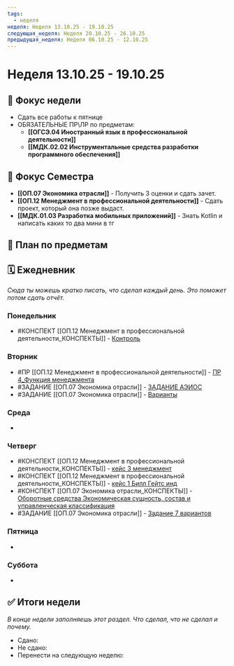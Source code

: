 ```yaml
---
tags:
  - неделя
неделя: Неделя 13.10.25 - 19.10.25
следующая_неделя: Неделя 20.10.25 - 26.10.25
предыдущая_неделя: Неделя 06.10.25 - 12.10.25
---
```

# Неделя 13.10.25 - 19.10.25

## 🎯 Фокус недели
- Сдать все работы к пятнице
- ОБЯЗАТЕЛЬНЫЕ ПР\ЛР по предметам:
	- **[[ОГСЭ.04 Иностранный язык в профессиональной деятельности]]**
	- **[[МДК.02.02 Инструментальные средства разработки программного обеспечения]]**


## 🎯 Фокус Семестра
- **[[ОП.07 Экономика отрасли]]** - Получить 3 оценки и сдать зачет.
- **[[ОП.12 Менеджмент в профессиональной деятельности]]** - Сдать проект, который она позже выдаст.
- **[[МДК.01.03 Разработка мобильных приложений]]** - Знать Kotlin и написать каких то два мини в тг
## 📝 План по предметам


## 🗓 Ежедневник
*Сюда ты можешь кратко писать, что сделал каждый день. Это поможет потом сдать отчёт.*

### Понедельник
-  #КОНСПЕКТ [[ОП.12 Менеджмент в профессиональной деятельности_КОНСПЕКТЫ]] - [Контроль](https://storage14.eljur.ru/storage/1a835884198ea148cadac0b80c9ad0a9?filename=%D0%9A%D0%BE%D0%BD%D1%82%D1%80%D0%BE%D0%BB%D1%8C.pdf&domain=kmpo)
### Вторник
-  #ПР [[ОП.12 Менеджмент в профессиональной деятельности]] - [ПР 4_Функция менеджмента](https://storage14.eljur.ru/storage/efdea1f9e5e75ad0bef86dd612031731?filename=%D0%9F%D0%A0+4_%D0%A4%D1%83%D0%BD%D0%BA%D1%86%D0%B8%D1%8F+%D0%BC%D0%B5%D0%BD%D0%B5%D0%B4%D0%B6%D0%BC%D0%B5%D0%BD%D1%82%D0%B0.docx&domain=kmpo)
-  #ЗАДАНИЕ [[ОП.07 Экономика отрасли]] - [ЗАДАНИЕ АЭИОС](https://storage14.eljur.ru/storage/da1a1b5a764a5b7901c1354688eade5e?filename=%D0%97%D0%90%D0%94%D0%90%D0%9D%D0%98%D0%95+%D0%90%D0%AD%D0%98%D0%9E%D0%A1.docx&domain=kmpo)
-  #ЗАДАНИЕ [[ОП.07 Экономика отрасли]] - [Варианты](https://storage14.eljur.ru/storage/76ab7b8f6f67b97a4690f31e2ea0afc0?filename=%D0%92%D0%B0%D1%80%D0%B8%D0%B0%D0%BD%D1%82%D1%8B.xlsx&domain=kmpo)
### Среда
- 
### Четверг
-  #КОНСПЕКТ [[ОП.12 Менеджмент в профессиональной деятельности_КОНСПЕКТЫ]] - [кейс 3 менеджмент](https://storage14.eljur.ru/storage/535601122e09b7bc5f7dec8cac321476?filename=%D0%BA%D0%B5%D0%B9%D1%81+3+%D0%BC%D0%B5%D0%BD%D0%B5%D0%B4%D0%B6%D0%BC%D0%B5%D0%BD%D1%82.docx&domain=kmpo)
-  #КОНСПЕКТ [[ОП.12 Менеджмент в профессиональной деятельности_КОНСПЕКТЫ]] - [кейс 1 Билл Гейтс инд ](https://storage14.eljur.ru/storage/cb41b3eb2b00e510b7acaac35154e12b?filename=%D0%BA%D0%B5%D0%B9%D1%81+1+%D0%91%D0%B8%D0%BB%D0%BB+%D0%93%D0%B5%D0%B9%D1%82%D1%81%C2%A0%D0%B8%D0%BD%D0%B4+.docx&domain=kmpo)
- #КОНСПЕКТ [[ОП.07 Экономика отрасли_КОНСПЕКТЫ]] - [Оборотные средства Экономическая сущность, состав и управленческая классификация](https://storage14.eljur.ru/storage/9b9ce0ad0a18fa9887a99de76c65119a?filename=%D0%9E%D0%B1%D0%BE%D1%80%D0%BE%D1%82%D0%BD%D1%8B%D0%B5+%D1%81%D1%80%D0%B5%D0%B4%D1%81%D1%82%D0%B2%D0%B0+%D0%AD%D0%BA%D0%BE%D0%BD%D0%BE%D0%BC%D0%B8%D1%87%D0%B5%D1%81%D0%BA%D0%B0%D1%8F+%D1%81%D1%83%D1%89%D0%BD%D0%BE%D1%81%D1%82%D1%8C%2C+%D1%81%D0%BE%D1%81%D1%82%D0%B0%D0%B2+%D0%B8+%D1%83%D0%BF%D1%80%D0%B0%D0%B2%D0%BB%D0%B5%D0%BD%D1%87%D0%B5%D1%81%D0%BA%D0%B0%D1%8F+%D0%BA%D0%BB%D0%B0%D1%81%D1%81%D0%B8%D1%84%D0%B8%D0%BA%D0%B0%D1%86%D0%B8%D1%8F.docx&domain=kmpo)
-  #ЗАДАНИЕ [[ОП.07 Экономика отрасли]] - [Задание 7 вариантов](https://storage14.eljur.ru/storage/be64736987e7ec09ac3d1218adb9f3fe?filename=%D0%97%D0%B0%D0%B4%D0%B0%D0%BD%D0%B8%D0%B5+7+%D0%B2%D0%B0%D1%80%D0%B8%D0%B0%D0%BD%D1%82%D0%BE%D0%B2.pdf&domain=kmpo)
### Пятница
- 
### Суббота
- 


## ✅ Итоги недели
*В конце недели заполняешь этот раздел. Что сделал, что не сделал и почему.*

- Сдано:
- Не сдано:
- Перенести на следующую неделю: